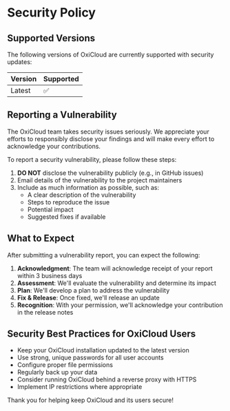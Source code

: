 # Security Policy

## Supported Versions

The following versions of OxiCloud are currently supported with security updates:

| Version | Supported          |
| ------- | ------------------ |
| Latest  | :white_check_mark: |

## Reporting a Vulnerability

The OxiCloud team takes security issues seriously. We appreciate your efforts to responsibly disclose your findings and will make every effort to acknowledge your contributions.

To report a security vulnerability, please follow these steps:

1. **DO NOT** disclose the vulnerability publicly (e.g., in GitHub issues)
2. Email details of the vulnerability to the project maintainers
3. Include as much information as possible, such as:
   - A clear description of the vulnerability
   - Steps to reproduce the issue
   - Potential impact
   - Suggested fixes if available

## What to Expect

After submitting a vulnerability report, you can expect the following:

1. **Acknowledgment**: The team will acknowledge receipt of your report within 3 business days
2. **Assessment**: We'll evaluate the vulnerability and determine its impact
3. **Plan**: We'll develop a plan to address the vulnerability
4. **Fix & Release**: Once fixed, we'll release an update
5. **Recognition**: With your permission, we'll acknowledge your contribution in the release notes

## Security Best Practices for OxiCloud Users

- Keep your OxiCloud installation updated to the latest version
- Use strong, unique passwords for all user accounts
- Configure proper file permissions
- Regularly back up your data
- Consider running OxiCloud behind a reverse proxy with HTTPS
- Implement IP restrictions where appropriate

Thank you for helping keep OxiCloud and its users secure!